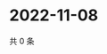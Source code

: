 # 2022-11-08

共 0 条

<!-- BEGIN WEIBO -->
<!-- 最后更新时间 Tue Nov 08 2022 07:20:23 GMT+0800 (China Standard Time) -->

<!-- END WEIBO -->
